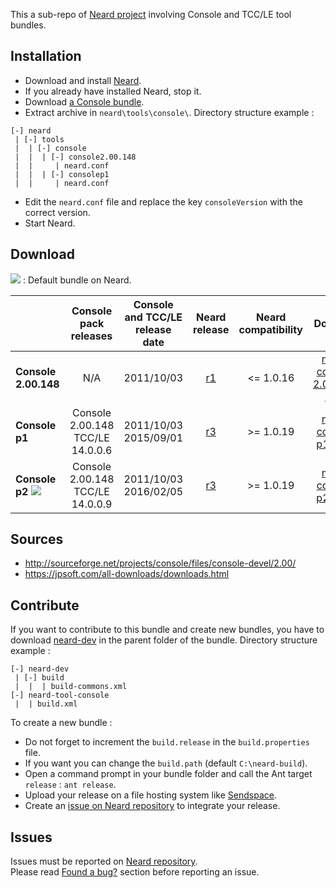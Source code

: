 This a sub-repo of [Neard project](https://github.com/crazy-max/neard) involving Console and TCC/LE tool bundles.

## Installation

* Download and install [Neard](https://github.com/crazy-max/neard).
* If you already have installed Neard, stop it.
* Download [a Console bundle](#download).
* Extract archive in `neard\tools\console\`. Directory structure example :

```
[-] neard
 | [-] tools
 |  | [-] console 
 |  |  | [-] console2.00.148
 |  |     | neard.conf
 |  |  | [-] consolep1
 |  |     | neard.conf
```

* Edit the `neard.conf` file and replace the key `consoleVersion` with the correct version.
* Start Neard.

## Download

![](https://raw.github.com/crazy-max/neard-tool-console/master/img/star-20160403.png) : Default bundle on Neard.

|                      | Console pack releases | Console and TCC/LE release date | Neard release | Neard compatibility | Download |
| ---------------------|:---------------------:|:-------------------------------:|:-------------:|:-------------------:|:--------:|
| **Console 2.00.148** | N/A | 2011/10/03 | [r1](https://github.com/crazy-max/neard-tool-console/releases/tag/r1) | <= 1.0.16 | [neard-console-2.00.148-r1.zip](https://github.com/crazy-max/neard-tool-console/releases/download/r3/neard-console-2.00.148-r1.zip) |
| **Console p1**       | Console 2.00.148<br />TCC/LE 14.0.0.6 | 2011/10/03<br />2015/09/01 | [r3](https://github.com/crazy-max/neard-tool-console/releases/tag/r3) | >= 1.0.19 | [neard-console-p1-r3.7z](https://github.com/crazy-max/neard-tool-console/releases/download/r3/neard-console-p1-r3.7z) |
| **Console p2** ![](https://raw.github.com/crazy-max/neard-tool-console/master/img/star-20160403.png) | Console 2.00.148<br />TCC/LE 14.0.0.9 | 2011/10/03<br />2016/02/05 | [r3](https://github.com/crazy-max/neard-tool-console/releases/tag/r3) | >= 1.0.19 | [neard-console-p2-r3.7z](https://github.com/crazy-max/neard-tool-console/releases/download/r3/neard-console-p2-r3.7z) |

## Sources

* http://sourceforge.net/projects/console/files/console-devel/2.00/
* https://jpsoft.com/all-downloads/downloads.html

## Contribute

If you want to contribute to this bundle and create new bundles, you have to download [neard-dev](https://github.com/crazy-max/neard-dev) in the parent folder of the bundle.
Directory structure example :

```
[-] neard-dev
 | [-] build
 |  |  | build-commons.xml 
[-] neard-tool-console
 |  | build.xml
```

To create a new bundle :
* Do not forget to increment the `build.release` in the `build.properties` file.
* If you want you can change the `build.path` (default `C:\neard-build`).
* Open a command prompt in your bundle folder and call the Ant target `release` : `ant release`.
* Upload your release on a file hosting system like [Sendspace](https://www.sendspace.com/).
* Create an [issue on Neard repository](https://github.com/crazy-max/neard/issues) to integrate your release.

## Issues

Issues must be reported on [Neard repository](https://github.com/crazy-max/neard/issues).<br />
Please read [Found a bug?](https://github.com/crazy-max/neard#found-a-bug) section before reporting an issue.
